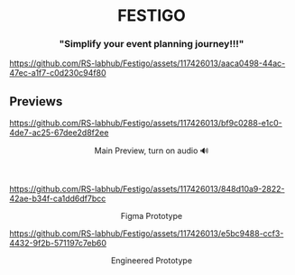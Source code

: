 <h1 align="center">FESTIGO</h1>
<h3 align="center">"Simplify your event planning journey!!!"</h3>

https://github.com/RS-labhub/Festigo/assets/117426013/aaca0498-44ac-47ec-a1f7-c0d230c94f80

## Previews


https://github.com/RS-labhub/Festigo/assets/117426013/bf9c0288-e1c0-4de7-ac25-67dee2d8f2ee
<p align="center">
  Main Preview, turn on audio 🔊
</p>

<br>


https://github.com/RS-labhub/Festigo/assets/117426013/848d10a9-2822-42ae-b34f-ca1dd6df7bcc
<p align="center">
  Figma Prototype
</p>



https://github.com/RS-labhub/Festigo/assets/117426013/e5bc9488-ccf3-4432-9f2b-571197c7eb60
<p align="center">
  Engineered Prototype
</p>
